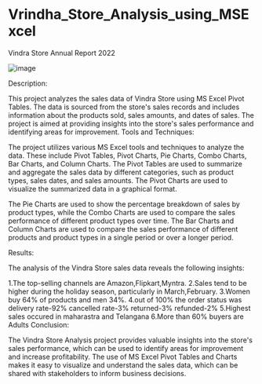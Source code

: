 # Vrindha_Store_Analysis_using_MSExcel

Vindra Store Annual Report 2022															
		
![image](https://user-images.githubusercontent.com/106010786/222960681-393d04c4-f054-41ae-9cac-d8467330d953.png)

Description: 

This project analyzes the sales data of Vindra Store using MS Excel Pivot Tables. The data is sourced from the store's sales records and includes information about the products sold, sales amounts, and dates of sales. The project is aimed at providing insights into the store's sales performance and identifying areas for improvement.
Tools and Techniques:

The project utilizes various MS Excel tools and techniques to analyze the data. These include Pivot Tables, Pivot Charts, Pie Charts, Combo Charts, Bar Charts, and Column Charts. The Pivot Tables are used to summarize and aggregate the sales data by different categories, such as product types, sales dates, and sales amounts. The Pivot Charts are used to visualize the summarized data in a graphical format.

The Pie Charts are used to show the percentage breakdown of sales by product types, while the Combo Charts are used to compare the sales performance of different product types over time. The Bar Charts and Column Charts are used to compare the sales performance of different products and product types in a single period or over a longer period.

Results:

The analysis of the Vindra Store sales data reveals the following insights:

1.The top-selling channels are Amazon,Flipkart,Myntra.
2.Sales tend to be higher during the holiday season, particularly in March,February.
3.Women buy 64% of products and men 34%.
4.out of 100% the order status was delivery rate-92% cancelled rate-3% returned-3% refunded-2%
5.Highest sales occured in maharastra and Telangana
6.More than 60% buyers are Adults
Conclusion:

The Vindra Store Analysis project provides valuable insights into the store's sales performance, which can be used to identify areas for improvement and increase profitability. The use of MS Excel Pivot Tables and Charts makes it easy to visualize and understand the sales data, which can be shared with stakeholders to inform business decisions.
